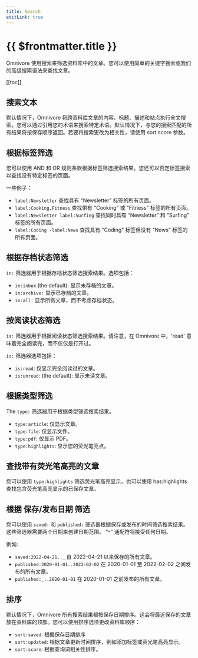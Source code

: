 ```yaml
---
title: Search
editLink: true
---
```


# {{ $frontmatter.title }}

Omnivore 使用搜索来筛选资料库中的文章。您可以使用简单的关键字搜索或我们的高级搜索语法来查找文章。

[[toc]]

## 搜索文本

默认情况下，Omnivore 将跨资料库文章的内容、标题、描述和站点执行全文搜索。您可以通过引用您的术语来搜索特定术语。默认情况下，与您的搜索匹配的所有结果将按保存顺序返回。若要将搜索更改为相关性，请使用 sort:score 参数。

## 根据标签筛选

您可以使用 AND 和 OR 规则条款根据标签筛选搜索结果。您还可以否定标签搜索以查找没有特定标签的页面。

一些例子：

- `label:Newsletter` 查找具有 “Newsletter” 标签的所有页面。
- `label:Cooking,Fitness` 查找带有 “Cooking” 或 “Fitness” 标签的所有页面。
- `label:Newsletter label:Surfing` 查找同时具有 “Newsletter” 和 “Surfing” 标签的所有页面。
- `label:Coding -label:News` 查找具有 “Coding” 标签但没有 “News” 标签的所有页面。

## 根据存档状态筛选

`in:` 筛选器用于根据存档状态筛选搜索结果。选项包括：

- `in:inbox` (the default): 显示未存档的文章。
- `in:archive:` 显示已存档的文章。
- `in:all:` 显示所有文章，而不考虑存档状态。

## 按阅读状态筛选

`is:` 筛选器用于根据阅读状态筛选搜索结果。请注意，在 Omnivore 中，'read' 意味着完全阅读完，而不仅仅是打开过。

`is:` 筛选器选项包括：

- `is:read`: 仅显示完全阅读过的文章。
- `is:unread`: (the default): 显示未读文章。

## 根据类型筛选

The `type:` 筛选器用于根据类型筛选搜索结果。

- `type:article`: 仅显示文章。
- `type:file`: 仅显示文件。
- `type:pdf`: 仅显示 PDF。
- `type:highlights`: 显示您的荧光笔亮点。

## 查找带有荧光笔高亮的文章

您可以使用 `type:highlights` 筛选荧光笔高亮显示，也可以使用 has:highlights 查找包含荧光笔高亮显示的已保存文章。

## 根据 保存/发布日期 筛选

您可以使用 `saved:` 和 `published:` 筛选器根据保存或发布的时间筛选搜索结果。 这些筛选器需要两个日期来创建日期范围。 “`*`” 通配符将接受任何日期。

例如:

- `saved:2022-04-21.._` 自 2022-04-21 以来保存的所有文章。
- `published:2020-01-01..2022-02-02` 在 2020-01-01 至 2022-02-02 之间发布的所有文章。
- `published:_..2020-01-01` 在 2020-01-01 之前发布的所有文章。

## 排序

默认情况下，Omnivore 所有搜索结果都按保存日期排序。这会将最近保存的文章放在资料库的顶部。您可以使用排序选项更改资料库顺序：

- `sort:saved`: 根据保存日期排序
- `sort:updated`: 根据文章更新时间排序，例如添加标签或荧光笔高亮显示。
- `sort:score`: 根据查询词相关性排序。
